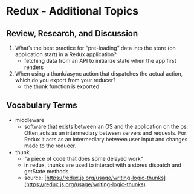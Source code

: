 # Redux - Additional Topics

## Review, Research, and Discussion

1. What’s the best practice for “pre-loading” data into the store (on application start) in a Redux application?
    - fetching data from an API to initialize state when the app first renders
1. When using a thunk/async action that dispatches the actual action, which do you export from your reducer?
    - the thunk function is exported

## Vocabulary Terms

- middleware
  - software that exists between an OS and the application on the os. Often acts as an intermediary between servers and requests. For Redux it acts as an intermediary between user input and changes made to the reducer.
- thunk
  - "a piece of code that does some delayed work"
  - in redux, thunks are used to interact with a stores dispatch and getState methods
  - source: [https://redux.js.org/usage/writing-logic-thunks](https://redux.js.org/usage/writing-logic-thunks)
